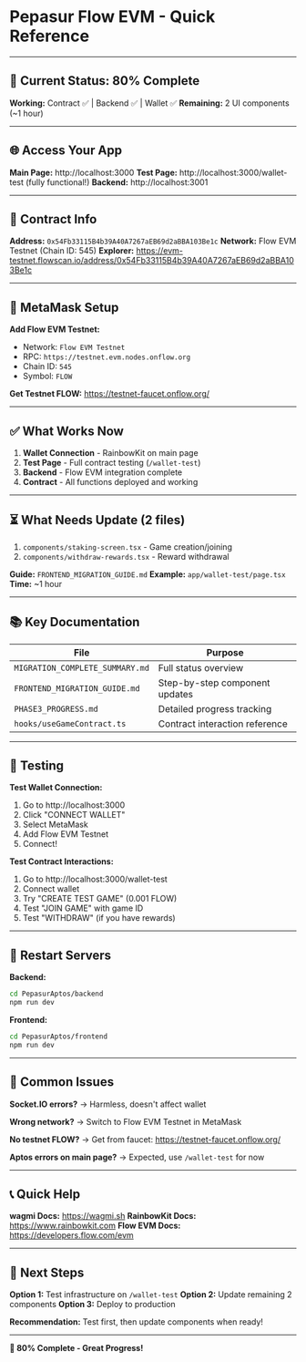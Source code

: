 # Pepasur Flow EVM - Quick Reference

---

## 🚀 Current Status: 80% Complete

**Working:** Contract ✅ | Backend ✅ | Wallet ✅
**Remaining:** 2 UI components (~1 hour)

---

## 🌐 Access Your App

**Main Page:** http://localhost:3000
**Test Page:** http://localhost:3000/wallet-test (fully functional!)
**Backend:** http://localhost:3001

---

## 🔑 Contract Info

**Address:** `0x54Fb33115B4b39A40A7267aEB69d2aBBA103Be1c`
**Network:** Flow EVM Testnet (Chain ID: 545)
**Explorer:** https://evm-testnet.flowscan.io/address/0x54Fb33115B4b39A40A7267aEB69d2aBBA103Be1c

---

## 🦊 MetaMask Setup

**Add Flow EVM Testnet:**
- Network: `Flow EVM Testnet`
- RPC: `https://testnet.evm.nodes.onflow.org`
- Chain ID: `545`
- Symbol: `FLOW`

**Get Testnet FLOW:**
https://testnet-faucet.onflow.org/

---

## ✅ What Works Now

1. **Wallet Connection** - RainbowKit on main page
2. **Test Page** - Full contract testing (`/wallet-test`)
3. **Backend** - Flow EVM integration complete
4. **Contract** - All functions deployed and working

---

## ⏳ What Needs Update (2 files)

1. `components/staking-screen.tsx` - Game creation/joining
2. `components/withdraw-rewards.tsx` - Reward withdrawal

**Guide:** `FRONTEND_MIGRATION_GUIDE.md`
**Example:** `app/wallet-test/page.tsx`
**Time:** ~1 hour

---

## 📚 Key Documentation

| File | Purpose |
|------|---------|
| `MIGRATION_COMPLETE_SUMMARY.md` | Full status overview |
| `FRONTEND_MIGRATION_GUIDE.md` | Step-by-step component updates |
| `PHASE3_PROGRESS.md` | Detailed progress tracking |
| `hooks/useGameContract.ts` | Contract interaction reference |

---

## 🧪 Testing

**Test Wallet Connection:**
1. Go to http://localhost:3000
2. Click "CONNECT WALLET"
3. Select MetaMask
4. Add Flow EVM Testnet
5. Connect!

**Test Contract Interactions:**
1. Go to http://localhost:3000/wallet-test
2. Connect wallet
3. Try "CREATE TEST GAME" (0.001 FLOW)
4. Test "JOIN GAME" with game ID
5. Test "WITHDRAW" (if you have rewards)

---

## 🔄 Restart Servers

**Backend:**
```bash
cd PepasurAptos/backend
npm run dev
```

**Frontend:**
```bash
cd PepasurAptos/frontend
npm run dev
```

---

## 🐛 Common Issues

**Socket.IO errors?**
→ Harmless, doesn't affect wallet

**Wrong network?**
→ Switch to Flow EVM Testnet in MetaMask

**No testnet FLOW?**
→ Get from faucet: https://testnet-faucet.onflow.org/

**Aptos errors on main page?**
→ Expected, use `/wallet-test` for now

---

## 📞 Quick Help

**wagmi Docs:** https://wagmi.sh
**RainbowKit Docs:** https://www.rainbowkit.com
**Flow EVM Docs:** https://developers.flow.com/evm

---

## 🎯 Next Steps

**Option 1:** Test infrastructure on `/wallet-test`
**Option 2:** Update remaining 2 components
**Option 3:** Deploy to production

**Recommendation:** Test first, then update components when ready!

---

**🎉 80% Complete - Great Progress!**
